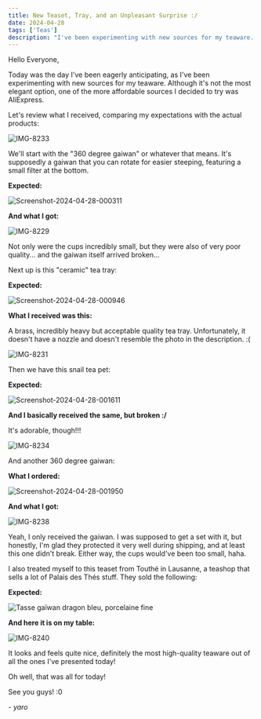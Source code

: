 ```yaml
---
title: New Teaset, Tray, and an Unpleasant Surprise :/
date: 2024-04-28
tags: ['Teas']
description: "I've been experimenting with new sources for my teaware. Although it's not the most elegant option, one of the more affordable sources I decided to try was AliExpress."
---
```


Hello Everyone,

Today was the day I've been eagerly anticipating, as I've been experimenting with new sources for my teaware. Although it's not the most elegant option, one of the more affordable sources I decided to try was AliExpress.

Let's review what I received, comparing my expectations with the actual products:

![IMG-8233](https://i.ibb.co/F3DVtNN/IMG-8233.jpg)

We'll start with the "360 degree gaiwan" or whatever that means. It's supposedly a gaiwan that you can rotate for easier steeping, featuring a small filter at the bottom.

**Expected:**

![Screenshot-2024-04-28-000311](https://i.ibb.co/hy973Wp/Screenshot-2024-04-28-000311.png)

**And what I got:**

![IMG-8229](https://i.ibb.co/mTY9Yqp/IMG-8229.jpg)

Not only were the cups incredibly small, but they were also of very poor quality... and the gaiwan itself arrived broken...

Next up is this "ceramic" tea tray:

**Expected:**

![Screenshot-2024-04-28-000946](https://i.ibb.co/bzcyCNQ/Screenshot-2024-04-28-000946.png)

**What I received was this:**

A brass, incredibly heavy but acceptable quality tea tray. Unfortunately, it doesn't have a nozzle and doesn't resemble the photo in the description. :(

![IMG-8231](https://i.ibb.co/BLJ2cCY/IMG-8231.jpg)

Then we have this snail tea pet:

**Expected:**

![Screenshot-2024-04-28-001611](https://i.ibb.co/VxVpTk4/Screenshot-2024-04-28-001611.png)

**And I basically received the same, but broken :/**

It's adorable, though!!!

![IMG-8234](https://i.ibb.co/GcFRkDx/IMG-8234.jpg)

And another 360 degree gaiwan:

**What I ordered:**

![Screenshot-2024-04-28-001950](https://i.ibb.co/PDH6w4m/Screenshot-2024-04-28-001950.png)

**And what I got:**

![IMG-8238](https://i.ibb.co/H7B37wY/IMG-8238.jpg)

Yeah, I only received the gaiwan. I was supposed to get a set with it, but honestly, I'm glad they protected it very well during shipping, and at least this one didn't break. Either way, the cups would've been too small, haha.

I also treated myself to this teaset from Touthé in Lausanne, a teashop that sells a lot of Palais des Thés stuff. They sold the following:

**Expected:**

![Tasse gaïwan dragon bleu, porcelaine fine](https://www.honoriscausa.fr/8644-large_default/tasse-gaiwan-dragon-bleu-porcelaine-fine.jpg)

**And here it is on my table:**

![IMG-8240](https://i.ibb.co/cF2pCdR/IMG-8240.jpg)

It looks and feels quite nice, definitely the most high-quality teaware out of all the ones I've presented today!

Oh well, that was all for today!

See you guys! :0

 *- yaro*